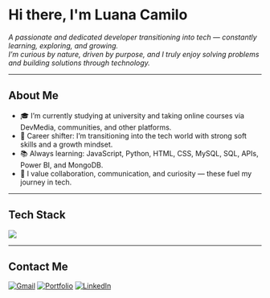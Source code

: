 # Hi there, I'm Luana Camilo

*A passionate and dedicated developer transitioning into tech — constantly learning, exploring, and growing.  
I’m curious by nature, driven by purpose, and I truly enjoy solving problems and building solutions through technology.*

---

## About Me
- 🎓 I’m currently studying at university and taking online courses via DevMedia, communities, and other platforms.  
- 🔄 Career shifter: I’m transitioning into the tech world with strong soft skills and a growth mindset.  
- 📚 Always learning: JavaScript, Python, HTML, CSS, MySQL, SQL, APIs, Power BI, and MongoDB.  
- 🤝 I value collaboration, communication, and curiosity — these fuel my journey in tech.  

---

## Tech Stack  

<p align="left">
  <img src="https://skillicons.dev/icons?i=js,html,css,nodejs,react,python,mysql,mongodb"/>
</p>

---


## Contact Me

[![Gmail](https://img.shields.io/badge/Gmail-D14836?style=flat&logo=gmail&logoColor=white)]()
[![Portfolio](https://img.shields.io/badge/Portfólio-000000?style=flat&logo=firefox&logoColor=white)]()
[![LinkedIn](https://img.shields.io/badge/LinkedIn-0A66C2?style=flat&logo=linkedin&logoColor=white)]()
